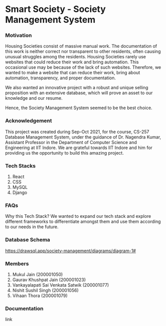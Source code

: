 # Smart Society - Society Management System

### Motivation
Housing Societies consist of massive manual work. The documentation of this work is neither correct nor transparent to other residents, often causing unusual struggles among the residents.
Housing Societies rarely use websites that could reduce their work and bring automation. This occasional use may be because of the lack of such websites. Therefore, we wanted to make a website that can reduce their work, bring about automation, transparency, and proper documentation.

We also wanted an innovative project with a robust and unique selling proposition with an extensive database, which will prove an asset to our knowledge and our resume.

Hence, the Society Management System seemed to be the best choice.

### Acknowledgement
This project was created during Sep-Oct 2021, for the course, CS-257 Database Management System, under the guidance of Dr. Nagendra Kumar, Assistant Professor in the Department of Computer Science and Engineering at IIT Indore. We are grateful towards IIT Indore and him for providing us the opportunity to build this amazing project.

### Tech Stacks
1. React
2. CSS
3. MySQL
4. Django

### FAQs
Why this Tech Stack?
We wanted to expand our tech stack and explore different frameworks to differentiate amongst them and use them according to our needs in the future.

### Database Schema
 https://drawsql.app/society-management/diagrams/diagram-1#

### Members
1. Mukul Jain (200001050)
2. Gaurav Khushpat Jain (200001023)
3. Vankayalapati Sai Venkata Satwik (200001077)
4. Nishit Sushil Singh (200001056)
5. Vihaan Thora (200001079)

### Documentation
link

